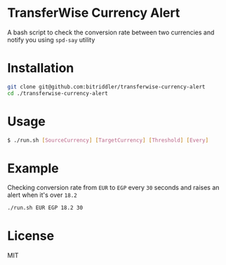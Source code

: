 # TransferWise Currency Alert

A bash script to check the conversion rate between two
currencies and notify you using `spd-say` utility

# Installation

```bash
git clone git@github.com:bitriddler/transferwise-currency-alert
cd ./transferwise-currency-alert
```

# Usage

```bash
$ ./run.sh [SourceCurrency] [TargetCurrency] [Threshold] [Every]
```

# Example

Checking conversion rate from `EUR` to `EGP` every `30`
seconds and raises an alert when it's over `18.2`

```bash
./run.sh EUR EGP 18.2 30
```

# License

MIT
